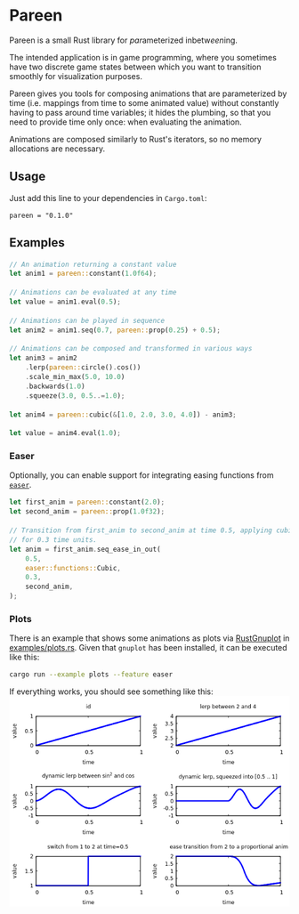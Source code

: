 # Pareen
Pareen is a small Rust library for *par*ameterized inbetw*een*ing.

The intended application is in game programming, where you sometimes have 
two discrete game states between which you want to transition smoothly for
visualization purposes.

Pareen gives you tools for composing animations that are parameterized by
time (i.e. mappings from time to some animated value) without constantly
having to pass around time variables; it hides the plumbing, so that you
need to provide time only once: when evaluating the animation.

Animations are composed similarly to Rust's iterators, so no memory
allocations are necessary.

## Usage
Just add this line to your dependencies in `Cargo.toml`:
```
pareen = "0.1.0"
```

## Examples
```rust
// An animation returning a constant value
let anim1 = pareen::constant(1.0f64);

// Animations can be evaluated at any time
let value = anim1.eval(0.5);

// Animations can be played in sequence
let anim2 = anim1.seq(0.7, pareen::prop(0.25) + 0.5);

// Animations can be composed and transformed in various ways
let anim3 = anim2
    .lerp(pareen::circle().cos())
    .scale_min_max(5.0, 10.0)
    .backwards(1.0)
    .squeeze(3.0, 0.5..=1.0);

let anim4 = pareen::cubic(&[1.0, 2.0, 3.0, 4.0]) - anim3;

let value = anim4.eval(1.0);
```

### Easer
Optionally, you can enable support for integrating easing functions from [`easer`](https://docs.rs/easer/0.2.1/easer/index.html). 

```rust
let first_anim = pareen::constant(2.0);
let second_anim = pareen::prop(1.0f32);

// Transition from first_anim to second_anim at time 0.5, applying cubic easing
// for 0.3 time units.
let anim = first_anim.seq_ease_in_out(
    0.5,
    easer::functions::Cubic,
    0.3,
    second_anim,
);
```

### Plots
There is an example that shows some animations as plots via [RustGnuplot](https://github.com/SiegeLord/RustGnuplot) in [examples/plots.rs](examples/plots.rs). Given that `gnuplot` has been installed, it can be executed like this:
```bash
cargo run --example plots --feature easer
```

If everything works, you should see something like this:
![plots of the example/plots.rs animations](images/plots.png)
